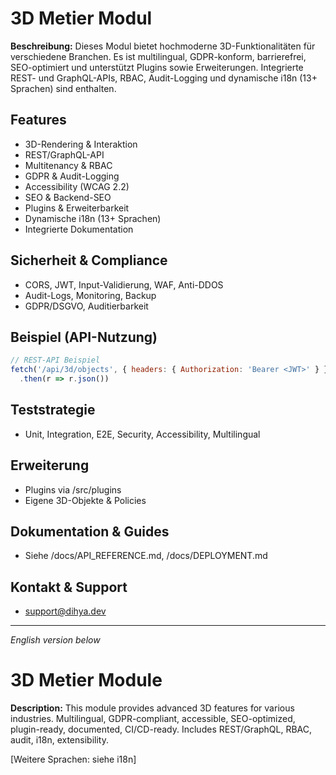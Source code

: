 # 3D Metier Modul

**Beschreibung:**
Dieses Modul bietet hochmoderne 3D-Funktionalitäten für verschiedene Branchen. Es ist multilingual, GDPR-konform, barrierefrei, SEO-optimiert und unterstützt Plugins sowie Erweiterungen. Integrierte REST- und GraphQL-APIs, RBAC, Audit-Logging und dynamische i18n (13+ Sprachen) sind enthalten.

## Features
- 3D-Rendering & Interaktion
- REST/GraphQL-API
- Multitenancy & RBAC
- GDPR & Audit-Logging
- Accessibility (WCAG 2.2)
- SEO & Backend-SEO
- Plugins & Erweiterbarkeit
- Dynamische i18n (13+ Sprachen)
- Integrierte Dokumentation

## Sicherheit & Compliance
- CORS, JWT, Input-Validierung, WAF, Anti-DDOS
- Audit-Logs, Monitoring, Backup
- GDPR/DSGVO, Auditierbarkeit

## Beispiel (API-Nutzung)
```js
// REST-API Beispiel
fetch('/api/3d/objects', { headers: { Authorization: 'Bearer <JWT>' } })
  .then(r => r.json())
```

## Teststrategie
- Unit, Integration, E2E, Security, Accessibility, Multilingual

## Erweiterung
- Plugins via /src/plugins
- Eigene 3D-Objekte & Policies

## Dokumentation & Guides
- Siehe /docs/API_REFERENCE.md, /docs/DEPLOYMENT.md

## Kontakt & Support
- support@dihya.dev

---
*English version below*

# 3D Metier Module

**Description:**
This module provides advanced 3D features for various industries. Multilingual, GDPR-compliant, accessible, SEO-optimized, plugin-ready, documented, CI/CD-ready. Includes REST/GraphQL, RBAC, audit, i18n, extensibility.

[Weitere Sprachen: siehe i18n]
